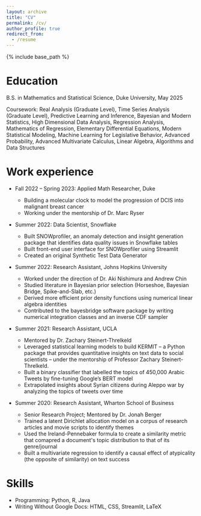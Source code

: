 ```yaml
---
layout: archive
title: "CV"
permalink: /cv/
author_profile: true
redirect_from:
  - /resume
---
```


{% include base_path %}

Education
======

B.S. in Mathematics and Statistical Science, Duke University, May 2025

Coursework: Real Analysis (Graduate Level), Time Series Analysis (Graduate Level), Predictive Learning and Inference, Bayesian and Modern Statistics, High Dimensional Data Analysis, Regression Analysis, Mathematics of Regression, Elementary Differential Equations, Modern Statistical Modeling, Machine Learning for Legislative Behavior, Advanced Probability, Advanced Multivariate Calculus, Linear Algebra, Algorithms and Data Structures

Work experience
======
* Fall 2022 – Spring 2023: Applied Math Researcher, Duke
  * Building a molecular clock to model the progression of DCIS into malignant breast cancer
  * Working under the mentorship of Dr. Marc Ryser
 
* Summer 2022: Data Scientist, Snowflake
  * Built SNOWprofiler, an anomaly detection and insight generation package 
    that identifies data quality issues in Snowflake tables
  * Built front-end user interface for SNOWprofiler using Streamlit
  * Created an original Synthetic Test Data Generator
  
* Summer 2022: Research Assistant, Johns Hopkins University
  * Worked under the direction of Dr. Aki Nishimura and Andrew Chin
  * Studied literature in Bayesian prior selection (Horseshoe, Bayesian Bridge, Spike-and-Slab, etc.)
  * Derived more efficient prior density functions using numerical linear algebra identities
  * Contributed to the bayesbridge software package by writing numerical integration classes 
    and an inverse CDF sampler
 
* Summer 2021: Research Assistant, UCLA
  * Mentored by Dr. Zachary Steinert-Threlkeld
  * Leveraged statistical learning models to build KERMIT – a Python package that provides quantitative insights on text
    data to social scientists – under the mentorship of Professor Zachary Steinert-Threlkeld.
  * Built a binary classifier that labelled the topics of 450,000 Arabic Tweets by fine-tuning Google’s BERT model
  * Extrapolated insights about Syrian citizens during Aleppo war by analyzing the topics of tweets over time

* Summer 2020: Research Assistant, Wharton School of Business
  * Senior Research Project; Mentored by Dr. Jonah Berger
  * Trained a latent Dirichlet allocation model on a corpus of research articles and movie scripts to identify themes
  * Used the Ireland-Pennebaker formula to create a similarity metric that comapred a document's topic distribution to that of its genre/journal
  * Built a multivariate regression to identify a causal effect of atypicality (the opposite of similarity) on text success
   

Skills
======
* Programming: Python, R, Java
* Writing Without Google Docs: HTML, CSS, Streamlit, LaTeX

